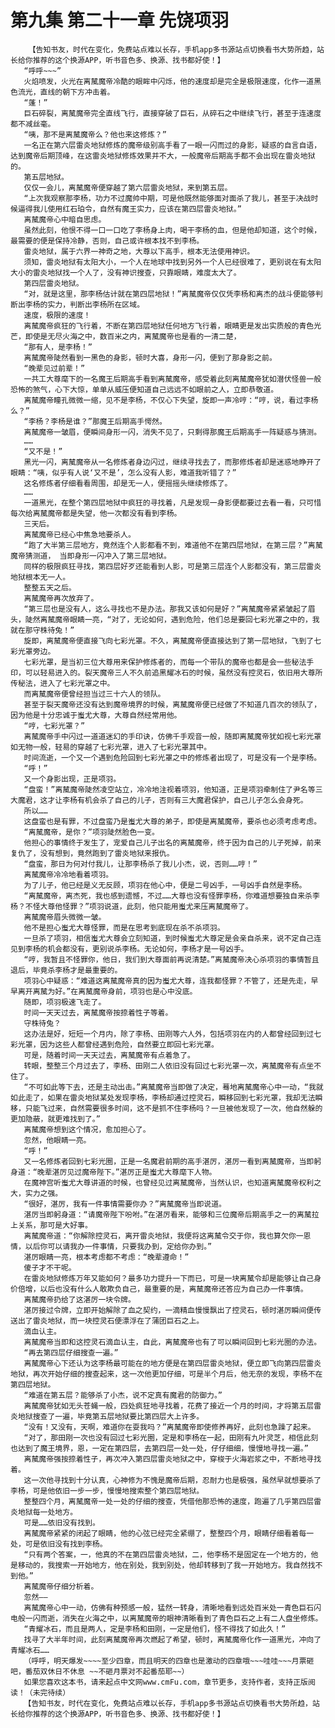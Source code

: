 # 第九集 第二十一章 先饶项羽
        【告知书友，时代在变化，免费站点难以长存，手机app多书源站点切换看书大势所趋，站长给你推荐的这个换源APP，听书音色多、换源、找书都好使！】
       “呼呼~~~”
       火焰喷发，火光在离檒魔帝冷酷的眼眸中闪烁，他的速度却是完全是极限速度，化作一道黑色流光，直线的朝下方冲击着。
       “蓬！”
       巨石碎裂，离檒魔帝完全直线飞行，直接穿破了巨石，从碎石之中继续飞行，甚至于连速度都不减丝毫。
       “咦，那不是离檒魔帝么？他也来这修炼？”
       一名正在第六层雷炎地狱修炼的魔帝级别高手看了一眼一闪而过的身影，疑惑的自言自语，达到魔帝后期顶峰，在这雷炎地狱修炼效果并不大，一般魔帝后期高手都不会出现在雷炎地狱的。
       第五层地狱。
       仅仅一会儿，离檒魔帝便穿越了第六层雷炎地狱，来到第五层。
       “上次我观察那李杨，功力不过魔帅中期，可是他既然能够面对面杀了我儿，甚至于决战时候逼得我儿使用红石珀令，自然有魔王实力，应该在第四层雷炎地狱。”
       离檒魔帝心中暗自思虑。
       虽然此刻，他恨不得一口一口吃了李杨身上肉，喝干李杨的血，但是他却知道，这个时候，最需要的便是保持冷静，否则，自己或许根本找不到李杨。
       雷炎地狱，属于六界一神奇之地，大尊以下高手，根本无法使用神识。
       须知，雷炎地狱有太阳大小，一个人在地球中找到另外一个人已经很难了，更别说在有太阳大小的雷炎地狱找一个人了，没有神识搜查，只靠眼睛，难度太大了。
       第四层雷炎地狱。
       “对，就是这里，那李杨估计就在第四层地狱！”离檒魔帝仅仅凭李杨和离杰的战斗便能够判断出李杨的实力，判断出李杨所在区域。
       速度，极限的速度！
       离檒魔帝疯狂的飞行着，不断在第四层地狱任何地方飞行着，眼睛更是发出实质般的青色光芒，即使是无尽火海之中，数百米之内，离檒魔帝也是看的一清二楚，
       “那有人，是李杨！”
       离檒魔帝陡然看到一黑色的身影，顿时大喜，身形一闪，便到了那身影之前。
       “晚辈见过前辈！”
       一共工大尊麾下的一名魔王后期高手看到离檒魔帝，感受着此刻离檒魔帝犹如潜伏怪兽一般恐怖的煞气，心下大惊，单单从威压便知道自己远远不如眼前之人，立即恭敬道。
       离檒魔帝瞳孔微微一缩，见不是李杨，不仅心下失望，旋即一声冷哼：“哼，说，看过李杨么？”
       “李杨？李杨是谁？”那魔王后期高手愕然。
       离檒魔帝一皱眉，便瞬间身形一闪，消失不见了，只剩得那魔王后期高手一阵疑惑与猜测。
       ……
       “又不是！”
       黑光一闪，离檒魔帝从一名修炼者身边闪过，继续寻找去了，而那修炼者却是迷惑地睁开了眼睛：“咦，似乎有人说‘又不是’，怎么没有人影，难道我听错了？”
       这名修炼者仔细看看周围，却是无一人，便摇摇头继续修炼了。
       ……
       一道黑光，在整个第四层地狱中疯狂的寻找着，凡是发现一身影便都要过去看一看，只可惜每次给离檒魔帝都是失望，他一次都没有看到李杨。
       三天后。
       离檒魔帝已经心中焦急地要杀人。
       “跑了大半第三层地方，竟然连个人影都看不到，难道他不在第四层地狱，在第三层？”离檒魔帝猜测道， 当即身形一闪冲入了第三层地狱。
       同样的极限疯狂寻找，第四层好歹还能看到人影，可是第三层连个人影都没有，第三层雷炎地狱根本无一人。
       整整五天之后。
       离檒魔帝再次放弃了。
       “第三层也是没有人，这么寻找也不是办法。那我又该如何是好？”离檒魔帝紧紧皱起了眉头，陡然离檒魔帝眼睛一亮，“对了，无论如何，遇到危险，他们总是要回七彩光罩之中的，我就在那守株待兔！”
       旋即，离檒魔帝便直接飞向七彩光罩。不久，离檒魔帝便直接达到了第一层地狱，飞到了七彩光罩旁边。
       七彩光罩，是当初三位大尊用来保护修炼者的，而每一个带队的魔帝也都是会一些秘法手印，可以轻易进入的。裂天魔帝三人不久前追黑耀冰石的时候，虽然没有控灵石，依旧用大尊所传秘法，进入了七彩光罩之中。
       而离檒魔帝便曾经担当过三十六人的领队。
       甚至于裂天魔帝还没有达到魔帝境界的时候，离檒魔帝便已经做了不知道几百次的领队了，因为他是十分忠诚于蚩尤大尊，大尊自然经常用他。
       “哼，七彩光罩？”
       离檒魔帝手中闪过一道道迷幻的手印诀，仿佛千手观音一般，随即离檒魔帝犹如视七彩光罩如无物一般，轻易的穿越了七彩光罩，进入了七彩光罩其中。
       时间流逝，一个又一个遇到危险回到七彩光罩之中的修炼者出现了，可是没有一个是李杨。
       “呼！”
       又一个身影出现，正是项羽。
       “盘蛮！”离檒魔帝陡然凌空站立，冷冷地注视着项羽，他知道，正是项羽牵制住了尹名等三大魔君，这才让李杨有机会杀了自己的儿子，否则有三大魔君保护，自己儿子怎么会身死。
       所以……
       这盘蛮也是有罪，不过盘蛮乃是蚩尤大尊的弟子，即使是离檒魔帝，要杀也必须考虑考虑。
       “离檒魔帝，是你？”项羽陡然脸色一变。
       他担心的事情终于发生了，宠爱自己儿子出名的离檒魔帝，终于因为自己的儿子死掉，前来复仇了，没有想到，竟然跑到了雷炎地狱来报仇。
       “盘蛮，那日为何对付我儿，让那李杨杀了我儿小杰，说，否则……哼！”
       离檒魔帝冷冷地看着项羽。
       为了儿子，他已经是义无反顾，项羽在他心中，便是二号凶手，一号凶手自然是李杨。
       “离檒魔帝，离杰死，我也感到遗憾，不过……大尊也没有怪罪李杨，你难道想要独自来杀李杨？不怪大尊他怪罪？”项羽说道，此刻，他只能用蚩尤来压离檒魔帝了。
       离檒魔帝眉头微微一皱。
       他不是担心蚩尤大尊怪罪，而是在思考到底现在杀不杀项羽。
       一旦杀了项羽，相信蚩尤大尊会立刻知道，到时候蚩尤大尊定是会亲自杀来，说不定自己连见到李杨的机会都没有，更别说杀李杨。无论如何，李杨才是一号凶手。
       “哼，我暂且不怪罪你，他日，我们到大尊面前再说清楚。”离檒魔帝决心杀项羽的事情暂且退后，毕竟杀李杨才是最重要的。
       项羽心中疑惑：“难道这离檒魔帝真的因为蚩尤大尊，连我都怪罪？不管了，还是先走，早早离开离檒为好。”在离檒魔帝身前，项羽也是心中没底。
       随即，项羽极速飞走了。
       时间一天天过去，离檒魔帝按捺着性子等着。
       守株待兔？
       这办法是好，短短一个月内，除了李杨、田刚等六人外，包括项羽在内的人都曾经回到过七彩光罩，因为这些人都曾经遇到危险，自然要立即回七彩光罩。
       可是，随着时间一天天过去，离檒魔帝有点着急了。
       转眼，整整三个月过去了，李杨、田刚二人依旧没有回过七彩光罩一次，离檒魔帝有点坐不住了。
       “不可如此等下去，还是主动出击。”离檒魔帝当即做了决定，蓦地离檒魔帝心中一动，“我就如此走了，如果在雷炎地狱某处发现李杨，李杨却通过控灵石，瞬移回到七彩光罩，我却无法瞬移，只能飞过来，自然需要很多时间，这不是抓不住李杨吗？一旦被他发现了一次，他自然躲的更加隐蔽，就更难找到了。”
       离檒魔帝想到这个情况，愈加担心了。
       忽然，他眼睛一亮。
       “呼！”
       又一名修炼者回到七彩光圈，正是一名魔君前期的高手湛厉，湛厉一看到离檒魔帝，当即躬身道：“晚辈湛厉见过魔帝陛下。”湛厉正是蚩尤大尊麾下人物。
       在魔神宫听蚩尤大尊讲道的时候，也曾经见过离檒魔帝，当然认识，也知道离檒魔帝权利之大，实力之强。
       “很好，湛厉，我有一件事情需要你办？”离檒魔帝当即说道。
       湛厉当即躬身道：“请魔帝陛下吩咐。”在湛厉看来，能够和三位魔帝后期高手之一的离檒拉上关系，那可是大好事。
       离檒魔帝道：“你解除控灵石，离开雷炎地狱，我便将这离檒令交于你，我也算欠你一恩情，以后你可以请我办一件事情，只要我办到，定给你办到。”
       湛厉眼睛一亮，根本考虑都不考虑：“晚辈遵命！”
       傻子才不干呢。
       在雷炎地狱修炼万年又能如何？最多功力提升一下而已，可是一块离檒令却是能够让自己身价倍增，以后也没有什么人敢欺负自己，最重要的是，离檒魔帝还答应为自己办一件事情。
       离檒魔帝扔给了这湛厉一块令牌。
       湛厉接过令牌，立即开始解除了血之契约，一滴精血慢慢飘出了控灵石，顿时湛厉瞬间便传送出了雷炎地狱，而一块控灵石便漂浮在了蒲团巨石之上。
       滴血认主。
       离檒魔帝当即和这控灵石滴血认主，自此，离檒魔帝也有了可以瞬间回到七彩光圈的办法。
       “再去第四层仔细搜查一遍。”
       离檒魔帝心下还认为这李杨最可能在的地方便是在第四层雷炎地狱，便立即飞向第四层雷炎地狱，再次开始仔细的搜查起来，这一次他更加仔细，可是半个月后，他无奈的发现，李杨不在第四层地狱。
       “难道在第五层？能够杀了小杰，说不定真有魔君的防御力。”
       离檒魔帝犹如无头苍蝇一般，四处疯狂地寻找着，花费了接近一个月的时间，才将第五层雷炎地狱搜查了一遍，毕竟第五层地狱要比第四层大上许多。
       “没有！又没有，天啊，难道你在耍我吗？”离檒魔帝即使修养再好，此刻也急躁了起来。
       “对了，那田刚一次也没有回过七彩光圈，定是和李杨在一起，田刚有九叶灵芝，相信此刻也达到了魔王境界，恩，一定在第四层，去第四层一处一处，仔仔细细，慢慢地寻找一遍。”
       离檒魔帝强按捺着性子，再次冲入第四层雷炎地狱之中，穿梭于火海岩浆之中，不断地寻找着。
       这一次他寻找到十分认真，心神修为不愧是魔帝后期，忍耐力也是极强，虽然早就想要杀了李杨，可是他依旧一步一步，慢慢地搜索整个第四层地狱。
       整整四个月，离檒魔帝一处一处的仔细的搜查，凭借他那恐怖的速度，跑遍了几乎第四层雷炎地狱每一处地方。
       可是……依旧没有找到。
       离檒魔帝紧紧的闭起了眼睛，他的心弦已经完全紧绷了，整整四个月，眼睛仔细看着每一处，可是依旧没有找到李杨。
       “只有两个答案，一，他真的不在第四层雷炎地狱，二，他李杨不是固定在一个地方的，他是移动的，我搜索一开始地方，他在别处，我到别处，他却转移到了我一开始地方。我自然找不到他。”
       离檒魔帝仔细分析着。
       忽然——
       离檒魔帝心中一动，仿佛有种预感一般，猛然一转身，清晰地看到远处百米处一青色巨石闪电般一闪而逝，消失在火海之中，以离檒魔帝的眼神清晰看到了青色巨石之上有二人盘坐修炼。
       “青耀冰石，而且是两人，定是李杨和田刚，一定是他们，怪不得找了如此久！”
       找寻了大半年时间，此刻离檒魔帝再次燃起了希望，顿时，离檒魔帝化作一道黑光，冲向了青耀冰石……
       （呼呼，明天爆发~~~~至少四章，而且明天的四章也是激动的四章哦~~~哇哇~~~月票砸吧，番茄双休日不休息 ~~不砸月票对不起番茄耶~~）
       如果您喜欢这本书，请来起点中文网www.cmFu.com，章节更多，支持作者，支持正版阅读！（未完待续）
       【告知书友，时代在变化，免费站点难以长存，手机app多书源站点切换看书大势所趋，站长给你推荐的这个换源APP，听书音色多、换源、找书都好使！】